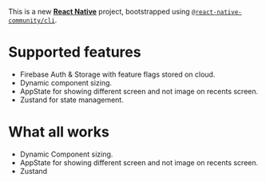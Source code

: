 This is a new [**React Native**](https://reactnative.dev) project, bootstrapped using [`@react-native-community/cli`](https://github.com/react-native-community/cli).


# Supported features
- Firebase Auth & Storage with feature flags stored on cloud.
- Dynamic component sizing.
- AppState for showing different screen and not image on recents screen.
- Zustand for state management.

# What all works
- Dynamic Component sizing.
- AppState for showing different screen and not image on recents screen.
- Zustand